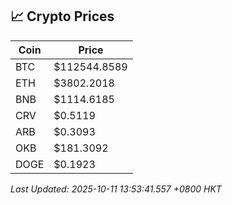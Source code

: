 ## 📈 Crypto Prices

| Coin | Price |
| ---- | ----- |
| BTC | $112544.8589 |
| ETH | $3802.2018 |
| BNB | $1114.6185 |
| CRV | $0.5119 |
| ARB | $0.3093 |
| OKB | $181.3092 |
| DOGE | $0.1923 |

_Last Updated: 2025-10-11 13:53:41.557 +0800 HKT_